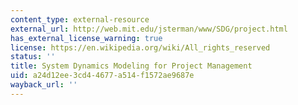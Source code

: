 ```yaml
---
content_type: external-resource
external_url: http://web.mit.edu/jsterman/www/SDG/project.html
has_external_license_warning: true
license: https://en.wikipedia.org/wiki/All_rights_reserved
status: ''
title: System Dynamics Modeling for Project Management
uid: a24d12ee-3cd4-4677-a514-f1572ae9687e
wayback_url: ''
---
```

